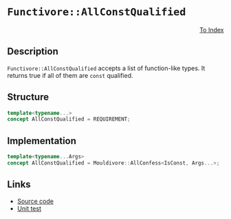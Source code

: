 <!-- Copyright 2024 Feng Mofan
SPDX-License-Identifier: Apache-2.0 -->

# `Functivore::AllConstQualified`

<p style='text-align: right;'><a href="../../concepts.md#functivore-all-const-qualified">To Index</a></p>

## Description

`Functivore::AllConstQualified` accepts a list of function-like types.
It returns true if all of them are `const` qualified.

## Structure

```C++
template<typename...>
concept AllConstQualified = REQUIREMENT;
```

## Implementation

```C++
template<typename...Args>
concept AllConstQualified = Mouldivore::AllConfess<IsConst, Args...>;
```

## Links

- [Source code](../../../../conceptrodon/functivore/concepts/all_const_qualified.hpp)
- [Unit test](../../../../tests/unit/concepts/functivore/all_const_qualified.test.hpp)
